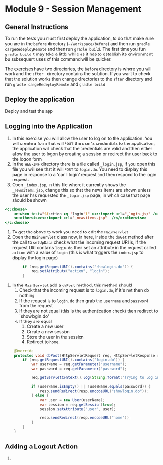 # Module 9 - Session Management

## General Instructions

To run the tests you must first deploy the application, to do that make sure you are in the `before` directory (`~/workspace/before`) and then run `gradle cargeRedeployRemote` and then run `gradle build`. The first time you fun `gradle build` it may take a little while as it has to establish its environment bu subsequent uses of this command will be quicker.

The exercises have two directories, the `before` directory is where you will work and the `after ` directory contains the solution. If you want to check that the solution works then change directories to the `after` directory and run `gradle cargeRedeployRemote` and `gradle build`

## Deploy the application

Deploy and test the app

## Logging into the Application

1. In this exercise you will allow the user to log on to the application. You will create a form that will `POST` the user's credentials to the application, the application will check that the credentials are valid and then either allow the user to logon by creating a session or redirect the user back to the logon form
1. In the `WEB-INF` directory there is a file called `_login.jsp`, if you open this file you will see that it will `POST` to `login.do`. You need to display this page in response to a 'can I login' request and then respond to the login request.
1. Open `_index.jsp`, in this file where it currently shows the `_newsitems.jsp`, change this so that the news items are shown unless the user has requested the `_login.jsp` page, in which case that page should be shown
```jsp
<c:choose>
    <c:when test="${action eq 'login'}" ><c:import url="_login.jsp" /></c:when>
    <c:otherwise><c:import url="_newsitems.jsp"  /></c:otherwise>
</c:choose>
```
1. To get the above to work you need to edit the `MainServlet`
1. Open the `MainServlet` class now, in here, inside the `doGet` method after the call to `setUpData` check what the incoming request URI is, if the request URI contains `login.do` then set an attribute in the request called `action` with a value of `login` (this is what triggers the `index.jsp` to display the login page)
```java
        if (req.getRequestURI().contains("showlogin.do")) {
            req.setAttribute("action", "login");
        }
```
1. In the `MainServlet` add a `doPost` method, this method should
    1. Check that the incoming request is to `login.do`, if it's not then do nothing
    1. If the request is to `login.do` then grab the `username` and `password` from the request
    1. If they are not equal (this is the authentication check) then redirect to `showlogin.do'
    1. If they are equal 
        1. Create a new user
        1. Create a new session
        1. Store the user in the session
        1. Redirect to `home`.

```java
    @Override
    protected void doPost(HttpServletRequest req, HttpServletResponse resp) throws ServletException, IOException {
        if (req.getRequestURI().contains("login.do")) {
            var userName = req.getParameter("username");
            var password = req.getParameter("password");

            req.getServletContext().log(String.format("Trying to log in userName: %s, password: %s", userName, password));

            if (userName.isEmpty() || !userName.equals(password)) {
                resp.sendRedirect(resp.encodeURL("showlogin.do"));
            } else {
                var user = new User(userName);
                var session = req.getSession(true);
                session.setAttribute("user", user);

                resp.sendRedirect(resp.encodeURL("home"));
            }
        }
    }
```

## Adding a Logout Action

1.